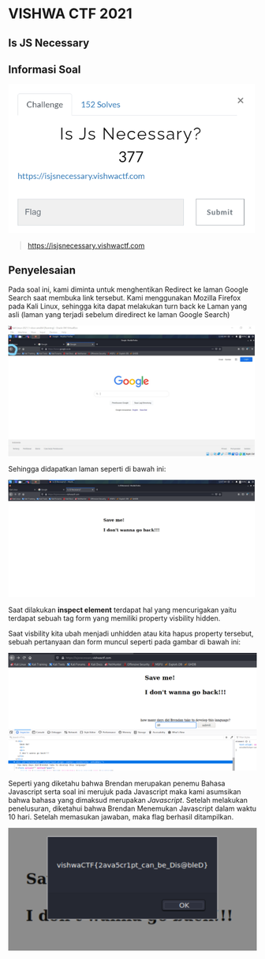 # VISHWA CTF 2021
## Is JS Necessary
## Informasi Soal
<img src="https://raw.githubusercontent.com/Herwindams24/writeup/main/vishwaCTF/Web/Is%20Js%20Necessary%3F/Screenshot/soal.png" width="500px">

>https://isjsnecessary.vishwactf.com
>

## Penyelesaian
Pada soal ini, kami diminta untuk menghentikan Redirect ke laman Google Search saat membuka link tersebut. 
Kami menggunakan Mozilla Firefox pada Kali Linux, sehingga kita dapat melakukan turn back ke Laman yang asli (laman yang terjadi sebelum diredirect ke laman Google Search)

<img src="https://raw.githubusercontent.com/Herwindams24/writeup/main/vishwaCTF/Web/Is%20Js%20Necessary%3F/Screenshot/tekanback.jpg" width="500px">

Sehingga didapatkan laman seperti di bawah ini:

<img src="https://raw.githubusercontent.com/Herwindams24/writeup/main/vishwaCTF/Web/Is%20Js%20Necessary%3F/Screenshot/halamanSaveMe.png" width="500px">

Saat dilakukan **inspect element** terdapat hal yang mencurigakan yaitu terdapat sebuah tag form yang memiliki property visbility hidden. 

Saat visbility kita ubah menjadi unhidden atau kita hapus property tersebut, sebuah pertanyaan dan form muncul seperti pada gambar di bawah ini:

<img src="https://raw.githubusercontent.com/Herwindams24/writeup/main/vishwaCTF/Web/Is%20Js%20Necessary%3F/Screenshot/VirtualBoxVM_2ZM9SLMREF.png" width="800px"> 

Seperti yang diketahu bahwa Brendan merupakan penemu Bahasa Javascript serta soal ini merujuk pada Javascript maka kami asumsikan bahwa bahasa yang dimaksud merupakan *Javascript*.
Setelah melakukan penelusuran, diketahui bahwa Brendan Menemukan Javascript dalam waktu 10 hari. Setelah memasukan jawaban, maka flag berhasil ditampilkan.

<img src="https://raw.githubusercontent.com/Herwindams24/writeup/main/vishwaCTF/Web/Is%20Js%20Necessary%3F/Screenshot/flag.png" width="800px"> 
